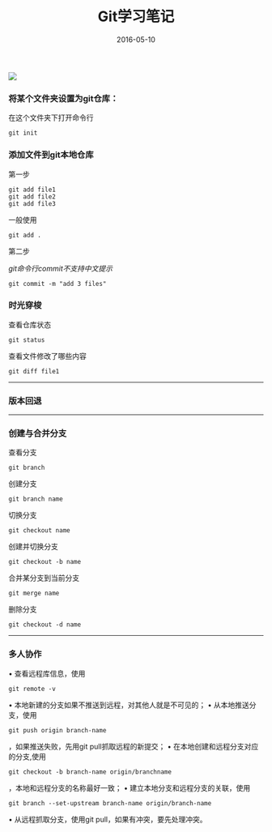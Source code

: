 ﻿---
title: Git学习笔记

date: 2016-05-10

tags: Git

---

![](http://pccmxww5q.bkt.clouddn.com/git.png?imageView2/0/w/560/h/380/q/100)



### 将某个文件夹设置为git仓库：

在这个文件夹下打开命令行

```
git init
```
### 添加文件到git本地仓库
第一步

```
git add file1
git add file2
git add file3
```
一般使用

```
git add .
```
第二步

*git命令行commit不支持中文提示*

```
git commit -m "add 3 files"
```

### 时光穿梭
查看仓库状态

```
git status
```
查看文件修改了哪些内容

```
git diff file1
```

---

### 版本回退
---

### 创建与合并分支

查看分支
```
git branch
```
创建分支
```
git branch name
```
切换分支
```
git checkout name
```
创建并切换分支
```
git checkout -b name
```
合并某分支到当前分支
```
git merge name
```
删除分支
```
git checkout -d name
```

---

### 多人协作
• 查看远程库信息，使⽤
```
git remote -v
```
• 本地新建的分⽀如果不推送到远程，对其他⼈就是不可⻅的；
• 从本地推送分⽀，使⽤
```
git push origin branch-name
```
，如果推送失败，先⽤git pull抓取远程的新提交；
• 在本地创建和远程分⽀对应的分⽀,使用
```
git checkout -b branch-name origin/branchname
```
，本地和远程分⽀的名称最好⼀致；
• 建⽴本地分⽀和远程分⽀的关联，使⽤
```
git branch --set-upstream branch-name origin/branch-name
```
• 从远程抓取分⽀，使⽤git pull，如果有冲突，要先处理冲突。














